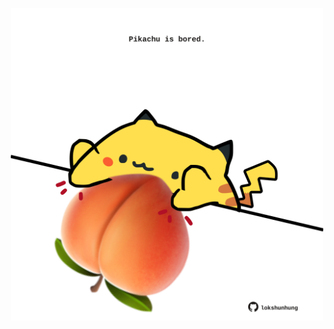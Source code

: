 <!-- built at 14/02/2021, 18:01:33 UTC -->
<p align="center">
  <img width="500" height="500" src="./ReadmeImage.svg">
</p>
